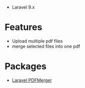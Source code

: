 - Laravel 9.x

# Features
- Upload multiple pdf files
- merge selected files into one pdf

# Packages
- [Laravel PDFMerger](https://github.com/Webklex/laravel-pdfmerger)
